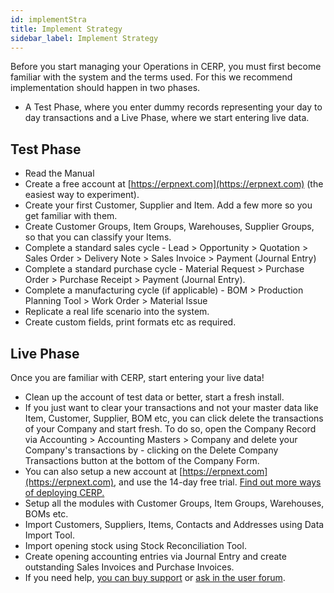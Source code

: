 ```yaml
---
id: implementStra
title: Implement Strategy
sidebar_label: Implement Strategy
---
```


Before you start managing your Operations in CERP, you must first become familiar with the system and the terms used. For this we recommend implementation should happen in two phases.

- A Test Phase, where you enter dummy records representing your day to day transactions and a Live Phase, where we start entering live data.

## Test Phase

- Read the Manual
- Create a free account at [https://erpnext.com](https://erpnext.com) (the easiest way to experiment).
- Create your first Customer, Supplier and Item. Add a few more so you get familiar with them.
- Create Customer Groups, Item Groups, Warehouses, Supplier Groups, so that you can classify your Items.
- Complete a standard sales cycle - Lead > Opportunity > Quotation > Sales Order > Delivery Note > Sales Invoice > Payment (Journal Entry)
- Complete a standard purchase cycle - Material Request > Purchase Order > Purchase Receipt > Payment (Journal Entry).
- Complete a manufacturing cycle (if applicable) - BOM > Production Planning Tool > Work Order > Material Issue
- Replicate a real life scenario into the system.
- Create custom fields, print formats etc as required.

## Live Phase

Once you are familiar with CERP, start entering your live data!

- Clean up the account of test data or better, start a fresh install.
- If you just want to clear your transactions and not your master data like Item, Customer, Supplier, BOM etc, you can click delete the transactions of your Company and start fresh. To do so, open the Company Record via Accounting > Accounting Masters > Company and delete your Company's transactions by - clicking on the Delete Company Transactions button at the bottom of the Company Form.
- You can also setup a new account at [https://erpnext.com](https://erpnext.com), and use the 14-day free trial. [Find out more ways of deploying CERP.](https://docs.erpnext.com/docs/user/manual/en/introduction/getting-started-with-erpnext)
- Setup all the modules with Customer Groups, Item Groups, Warehouses, BOMs etc.
- Import Customers, Suppliers, Items, Contacts and Addresses using Data Import Tool.
- Import opening stock using Stock Reconciliation Tool.
- Create opening accounting entries via Journal Entry and create outstanding Sales Invoices and Purchase Invoices.
- If you need help, [you can buy support](https://erpnext.com/pricing) or [ask in the user forum](https://discuss.erpnext.com/).
